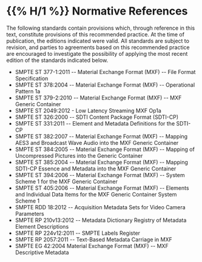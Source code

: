 #  {{% H/1 %}}  Normative References

The following standards contain provisions which, through reference in this
text, constitute provisions of this recommended practice. At the time of
publication, the editions indicated were valid. All standards are subject to
revision, and parties to agreements based on this recommended practice are
encouraged to investigate the possibility of applying the most recent edition of
the standards indicated below.

- SMPTE ST 377-1:2011 -- Material Exchange Format (MXF) -- File Format
Specification
- SMPTE ST 378:2004 -- Material Exchange Format (MXF) -- Operational Pattern 1a
- SMPTE ST 379-2:2010 -- Material Exchange Format (MXF) -- MXF Generic Container
- SMPTE ST 2049:2012 - Low Latency Streaming MXF Op1a
- SMPTE ST 326:2000 -- SDTI Content Package Format (SDTI-CP)
- SMPTE ST 331:2011 -- Element and Metadata Definitions for the SDTI-CP
- SMPTE ST 382:2007 -- Material Exchange Format (MXF) -- Mapping AES3 and
Broadcast Wave Audio into the MXF Generic Container
- SMPTE ST 384:2005 -- Material Exchange Format (MXF) -- Mapping of Uncompressed
Pictures into the Generic Container
- SMPTE ST 385:2004 -- Material Exchange Format (MXF) -- Mapping SDTI-CP Essence
and Metadata into the MXF Generic Container
- SMPTE ST 394:2006 -- Material Exchange Format (MXF) -- System Scheme 1 for the
  MXF Generic Container
- SMPTE ST 405:2006 -- Material Exchange Format (MXF) -- Elements and Individual
Data Items for the MXF Generic Container System Scheme 1
- SMPTE RDD 18:2012 -- Acquisition Metadata Sets for Video Camera Parameters
- SMPTE RP 210v13:2012 -- Metadata Dictionary Registry of Metadata Element
Descriptions
- SMPTE RP 224v12:2011 -- SMPTE Labels Register
- SMPTE RP 2057:2011 -- Text-Based Metadata Carriage in MXF
- SMPTE EG 42:2004 Material Exchange Format (MXF) -- MXF Descriptive
Metadata
